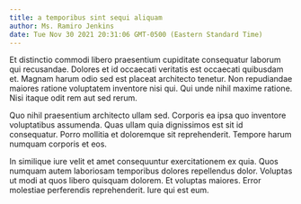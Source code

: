 ```yaml
---
title: a temporibus sint sequi aliquam
author: Ms. Ramiro Jenkins
date: Tue Nov 30 2021 20:31:06 GMT-0500 (Eastern Standard Time)
---
```

Et distinctio commodi libero praesentium cupiditate consequatur laborum qui recusandae. Dolores et id occaecati veritatis est occaecati quibusdam et. Magnam harum odio sed est placeat architecto tenetur. Non repudiandae maiores ratione voluptatem inventore nisi qui. Qui unde nihil maxime ratione. Nisi itaque odit rem aut sed rerum.

 Quo nihil praesentium architecto ullam sed. Corporis ea ipsa quo inventore voluptatibus assumenda. Quas ullam quia dignissimos est sit id consequatur. Porro mollitia et doloremque sit reprehenderit. Tempore harum numquam corporis et eos.

 In similique iure velit et amet consequuntur exercitationem ex quia. Quos numquam autem laboriosam temporibus dolores repellendus dolor. Voluptas ut modi at quos libero quisquam dolorem. Et voluptas maiores. Error molestiae perferendis reprehenderit. Iure qui est eum.
